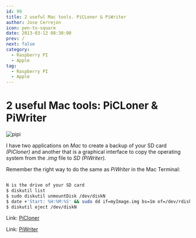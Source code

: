 ```yaml
---
id: 99
title: 2 useful Mac tools. PiCLoner & PiWriter
author: Jose Cerrejon
icon: pen-to-square
date: 2013-03-12 08:30:00
prev: /
next: false
category:
  - Raspberry PI
  - Apple
tag:
  - Raspberry PI
  - Apple
---
```


# 2 useful Mac tools: PiCLoner & PiWriter

![pipi](/images/piclonerwriter.jpg)

I have two applications on *Mac* to create a backup of your SD card *(PiCloner)* and another that is a graphical interface to copy the operating system from the *.img* file to *SD (PiWriter).*

Remember the right way to do the same as *PiWriter* in the Mac Terminal:

```bash

N is the drive of your SD card
$ diskutil list
$ sudo diskutil unmountDisk /dev/diskN
$ date +'Start: %H:%M:%S' && sudo dd if=myImage.img bs=1m of=/dev/rdiskN
$ diskutil eject /dev/diskN

```

Link: [PiCloner](http://sourceforge.net/projects/picloner/)

Link: [PiWriter](http://sourceforge.net/projects/piwriter/)